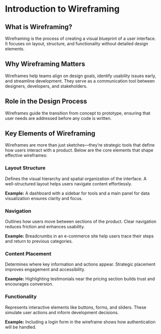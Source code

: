 # Introduction to Wireframing

## What is Wireframing?
Wireframing is the process of creating a visual blueprint of a user interface. It focuses on layout, structure, and functionality without detailed design elements.

## Why Wireframing Matters
Wireframes help teams align on design goals, identify usability issues early, and streamline development. They serve as a communication tool between designers, developers, and stakeholders.

## Role in the Design Process
Wireframes guide the transition from concept to prototype, ensuring that user needs are addressed before any code is written.
## Key Elements of Wireframing

Wireframes are more than just sketches—they’re strategic tools that define how users interact with a product. Below are the core elements that shape effective wireframes:

### Layout Structure
Defines the visual hierarchy and spatial organization of the interface. A well-structured layout helps users navigate content effortlessly.

**Example:** A dashboard with a sidebar for tools and a main panel for data visualization ensures clarity and focus.

### Navigation
Outlines how users move between sections of the product. Clear navigation reduces friction and enhances usability.

**Example:** Breadcrumbs in an e-commerce site help users trace their steps and return to previous categories.

### Content Placement
Determines where key information and actions appear. Strategic placement improves engagement and accessibility.

**Example:** Highlighting testimonials near the pricing section builds trust and encourages conversion.

### Functionality
Represents interactive elements like buttons, forms, and sliders. These simulate user actions and inform development decisions.

**Example:** Including a login form in the wireframe shows how authentication will be handled.
